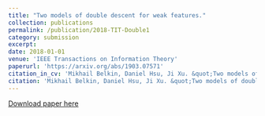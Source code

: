 ```yaml
---
title: "Two models of double descent for weak features."
collection: publications
permalink: /publication/2018-TIT-Double1
category: submission
excerpt:
date: 2018-01-01
venue: 'IEEE Transactions on Information Theory'
paperurl: 'https://arxiv.org/abs/1903.07571'
citation_in_cv: 'Mikhail Belkin, Daniel Hsu, Ji Xu. &quot;Two models of double descent for weak features.&quot;  <i> In submission to IEEE Transactions on Information Theory </i>, 2018.'
citation: 'Mikhail Belkin, Daniel Hsu, Ji Xu. &quot;Two models of double descent for weak features.&quot;  <i> In submission to IEEE Transactions on Information Theory </i>, 2018.'
---
```


[Download paper here](https://arxiv.org/abs/1903.07571.pdf)

